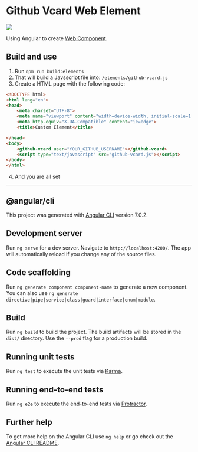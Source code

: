 # Github Vcard Web Element

<img src="https://user-images.githubusercontent.com/751424/48176613-8827f980-e2d6-11e8-8453-b05db2b7774a.jpg" atl="Github VCard Web Component" />

Using Angular to create [Web Component](https://developer.mozilla.org/en-US/docs/Web/Web_Components).

## Build and use

1. Run `npm run build:elements`
2. That will build a Javsscript file into: `/elements/github-vcard.js`
3. Create a HTML page with the following code:

```html
<!DOCTYPE html>
<html lang="en">
<head>
    <meta charset="UTF-8">
    <meta name="viewport" content="width=device-width, initial-scale=1.0">
    <meta http-equiv="X-UA-Compatible" content="ie=edge">
    <title>Custom Element</title>

</head>
<body>
    <github-vcard user="YOUR_GITHUB_USERNAME"></github-vcard>
    <script type="text/javascript" src="github-vcard.js"></script>
</body>
</html>
```

4. And you are all set

------------------------------------

## @angular/cli

This project was generated with [Angular CLI](https://github.com/angular/angular-cli) version 7.0.2.

## Development server

Run `ng serve` for a dev server. Navigate to `http://localhost:4200/`. The app will automatically reload if you change any of the source files.

## Code scaffolding

Run `ng generate component component-name` to generate a new component. You can also use `ng generate directive|pipe|service|class|guard|interface|enum|module`.

## Build

Run `ng build` to build the project. The build artifacts will be stored in the `dist/` directory. Use the `--prod` flag for a production build.

## Running unit tests

Run `ng test` to execute the unit tests via [Karma](https://karma-runner.github.io).

## Running end-to-end tests

Run `ng e2e` to execute the end-to-end tests via [Protractor](http://www.protractortest.org/).

## Further help

To get more help on the Angular CLI use `ng help` or go check out the [Angular CLI README](https://github.com/angular/angular-cli/blob/master/README.md).
